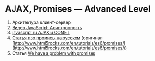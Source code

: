 # AJAX, Promises — Advanced Level

1. Архитектура клиент-сервер
2. [Видео JavaScript: Асинхронность](https://events.yandex.ru/lib/talks/549/) 
2. [javascript.ru AJAX и COMET](https://learn.javascript.ru/ajax)
3. [Статья про промисы на русском](https://habrahabr.ru/post/209662/) (оригинал [http://www.html5rocks.com/en/tutorials/es6/promises/](http://www.html5rocks.com/en/tutorials/es6/promises/))
4. Статья [We have a problem with promises](http://pouchdb.com/2015/05/18/we-have-a-problem-with-promises.html)